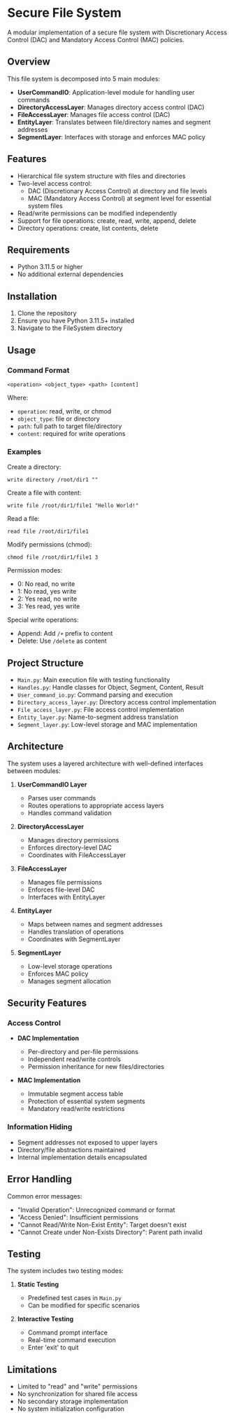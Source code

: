 # Secure File System

A modular implementation of a secure file system with Discretionary Access Control (DAC) and Mandatory Access Control (MAC) policies.

## Overview

This file system is decomposed into 5 main modules:

- **UserCommandIO**: Application-level module for handling user commands
- **DirectoryAccessLayer**: Manages directory access control (DAC)
- **FileAccessLayer**: Manages file access control (DAC) 
- **EntityLayer**: Translates between file/directory names and segment addresses
- **SegmentLayer**: Interfaces with storage and enforces MAC policy

## Features

- Hierarchical file system structure with files and directories
- Two-level access control:
  - DAC (Discretionary Access Control) at directory and file levels
  - MAC (Mandatory Access Control) at segment level for essential system files
- Read/write permissions can be modified independently
- Support for file operations: create, read, write, append, delete
- Directory operations: create, list contents, delete

## Requirements

- Python 3.11.5 or higher
- No additional external dependencies

## Installation

1. Clone the repository
2. Ensure you have Python 3.11.5+ installed
3. Navigate to the FileSystem directory

## Usage

### Command Format
```
<operation> <object_type> <path> [content]
```

Where:
- `operation`: read, write, or chmod
- `object_type`: file or directory  
- `path`: full path to target file/directory
- `content`: required for write operations

### Examples

Create a directory:
```
write directory /root/dir1 ""
```

Create a file with content:
```
write file /root/dir1/file1 "Hello World!"
```

Read a file:
```
read file /root/dir1/file1
```

Modify permissions (chmod):
```
chmod file /root/dir1/file1 3
```

Permission modes:
- 0: No read, no write
- 1: No read, yes write  
- 2: Yes read, no write
- 3: Yes read, yes write

Special write operations:
- Append: Add `/+` prefix to content
- Delete: Use `/delete` as content

## Project Structure

- `Main.py`: Main execution file with testing functionality
- `Handles.py`: Handle classes for Object, Segment, Content, Result
- `User_command_io.py`: Command parsing and execution
- `Directory_access_layer.py`: Directory access control implementation
- `File_access_layer.py`: File access control implementation  
- `Entity_layer.py`: Name-to-segment address translation
- `Segment_layer.py`: Low-level storage and MAC implementation

## Architecture

The system uses a layered architecture with well-defined interfaces between modules:

1. **UserCommandIO Layer**
   - Parses user commands
   - Routes operations to appropriate access layers
   - Handles command validation

2. **DirectoryAccessLayer**
   - Manages directory permissions
   - Enforces directory-level DAC
   - Coordinates with FileAccessLayer

3. **FileAccessLayer**  
   - Manages file permissions
   - Enforces file-level DAC
   - Interfaces with EntityLayer

4. **EntityLayer**
   - Maps between names and segment addresses
   - Handles translation of operations
   - Coordinates with SegmentLayer

5. **SegmentLayer**
   - Low-level storage operations
   - Enforces MAC policy
   - Manages segment allocation

## Security Features

### Access Control

- **DAC Implementation**
  - Per-directory and per-file permissions
  - Independent read/write controls
  - Permission inheritance for new files/directories
  
- **MAC Implementation**
  - Immutable segment access table
  - Protection of essential system segments
  - Mandatory read/write restrictions

### Information Hiding

- Segment addresses not exposed to upper layers
- Directory/file abstractions maintained
- Internal implementation details encapsulated

## Error Handling

Common error messages:

- "Invalid Operation": Unrecognized command or format
- "Access Denied": Insufficient permissions
- "Cannot Read/Write Non-Exist Entity": Target doesn't exist
- "Cannot Create under Non-Exists Directory": Parent path invalid

## Testing

The system includes two testing modes:

1. **Static Testing**
   - Predefined test cases in `Main.py`
   - Can be modified for specific scenarios
   
2. **Interactive Testing**  
   - Command prompt interface
   - Real-time command execution
   - Enter 'exit' to quit

## Limitations

- Limited to "read" and "write" permissions
- No synchronization for shared file access
- No secondary storage implementation
- No system initialization configuration